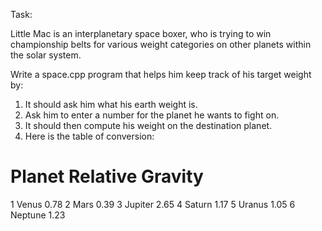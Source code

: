 Task:

Little Mac is an interplanetary space boxer, who is trying to win championship belts for various weight categories on other planets within the solar system.

Write a space.cpp program that helps him keep track of his target weight by:

1. It should ask him what his earth weight is.
2. Ask him to enter a number for the planet he wants to fight on.
3. It should then compute his weight on the destination planet.
4. Here is the table of conversion:

#	Planet	Relative Gravity
1	Venus	0.78
2	Mars	0.39
3	Jupiter	2.65
4	Saturn	1.17
5	Uranus	1.05
6	Neptune	1.23
